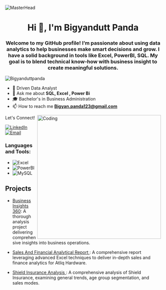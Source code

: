 ![MasterHead](https://nielseniq.com/wp-content/uploads/sites/4/2021/02/data-science-icon-animation-banner-clockwise-4.gif)
<h1 align="center">Hi 👋, I'm Bigyandutt Panda</h1>

<h3 align="center">Welcome to my GitHub profile! I’m passionate about using data analytics to help businesses make smart decisions and grow. I have a solid background in tools like Excel, PowerBI, SQL. My goal is to blend technical know-how with business insight to create meaningful solutions.</h3>

<p align="left"> <img src="https://komarev.com/ghpvc/?username=shibindataanalyst&label=Profile%20views&color=0e75b6&style=flat" alt="Bigyanduttpanda" /> </p>



- 💼  Driven Data Analyst 
- 💬 Ask me about **SQL, Excel , Power Bi**
- 🎓 Bachelor's in Business Administration 
- 📫 How to reach me **Bigyan.panda123@gmail.com**
<img align="right" alt="Coding" width="400" src="https://static.wixstatic.com/media/2be1ce_864567900845418ebfd61e297637464d~mv2.gif">




Let's Connect!

[![LinkedIn](https://img.shields.io/badge/-LinkedIn-0077B5?style=flat-square&logo=linkedin&logoColor=white)](https://www.linkedin.com/in/bigyanduttpanda1/)
[![Email](https://img.shields.io/badge/-Email-D14836?style=flat-square&logo=gmail&logoColor=white)](mailto:bigyan.panda123@gmail.com)


<h3 align="left">Languages and Tools:</h3>

- ![Excel](https://img.shields.io/badge/-Excel-217346?style=flat-square&logo=microsoft-excel&logoColor=white)
- ![PowerBI](https://img.shields.io/badge/-PowerBI-F2C811?style=flat-square&logo=powerbi&logoColor=black)
- ![MySQL](https://img.shields.io/badge/-MySQL-4479A1?style=flat-square&logo=mysql&logoColor=white)

## Projects

- [Business Insights 360](https://www.linkedin.com/posts/shibin-r-b8a9b4283_business-insight-360-dashboard-activity-7193267119982010369-7N_q?utm_source=share&utm_medium=member_desktop): A thorough analysis project delivering comprehensive insights into business operations.

- [Sales And Financial Analytical Report ](https://www.linkedin.com/posts/shibin-r-b8a9b4283_sales-and-financial-analytics-report-of-atliq-activity-7173170667557695489-961Q?utm_source=share&utm_medium=member_desktop): A comprehensive report leveraging advanced Excel techniques to deliver in-depth sales and finance analytics for Atliq Hardware.

- [Shield Insurance Analysis ](https://www.linkedin.com/feed/update/urn:li:activity:7190552883354902530/): A comprehensive analysis of Shield Insurance, examining general trends, age group segmentation, and sales modes.
   
